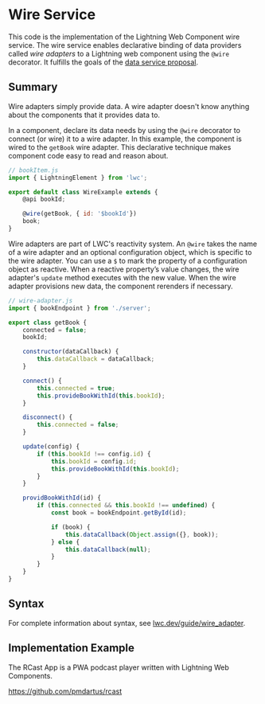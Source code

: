 # Wire Service

This code is the implementation of the Lightning Web Component wire service. The wire service enables declarative binding of data providers called _wire adapters_ to a Lightning web component using the `@wire` decorator. It fulfills the goals of the [data service proposal](https://github.com/salesforce/lwc-rfcs/blob/master/text/0000-data-service.md).

## Summary

Wire adapters simply provide data. A wire adapter doesn't know anything about the components that it provides data to.

In a component, declare its data needs by using the `@wire` decorator to connect (or wire) it to a wire adapter. In this example, the component is wired to the `getBook` wire adapter. This declarative technique makes component code easy to read and reason about.

```js
// bookItem.js
import { LightningElement } from 'lwc';

export default class WireExample extends {
    @api bookId;

    @wire(getBook, { id: '$bookId'})
    book;
}
```

Wire adapters are part of LWC's reactivity system. An `@wire` takes the name of a wire adapter and an optional configuration object, which is specific to the wire adapter. You can use a `$` to mark the property of a configuration object as reactive. When a reactive property’s value changes, the wire adapter's `update` method executes with the new value. When the wire adapter provisions new data, the component rerenders if necessary.

```js
// wire-adapter.js
import { bookEndpoint } from './server';

export class getBook {
    connected = false;
    bookId;

    constructor(dataCallback) {
        this.dataCallback = dataCallback;
    }

    connect() {
        this.connected = true;
        this.provideBookWithId(this.bookId);
    }

    disconnect() {
        this.connected = false;
    }

    update(config) {
        if (this.bookId !== config.id) {
            this.bookId = config.id;
            this.provideBookWithId(this.bookId);
        }
    }

    providBookWithId(id) {
        if (this.connected && this.bookId !== undefined) {
            const book = bookEndpoint.getById(id);

            if (book) {
                this.dataCallback(Object.assign({}, book));
            } else {
                this.dataCallback(null);
            }
        }
    }
}
```

## Syntax

For complete information about syntax, see [lwc.dev/guide/wire_adapter](https://lwc.dev/guide/wire_adapter#wire-adapters).

## Implementation Example

The RCast App is a PWA podcast player written with Lightning Web Components.

https://github.com/pmdartus/rcast
